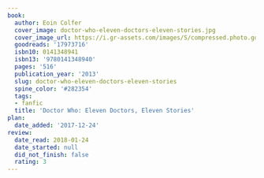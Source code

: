 ```yaml
---
book:
  author: Eoin Colfer
  cover_image: doctor-who-eleven-doctors-eleven-stories.jpg
  cover_image_url: https://i.gr-assets.com/images/S/compressed.photo.goodreads.com/books/1385132574l/17973716._SX98_.jpg
  goodreads: '17973716'
  isbn10: 0141348941
  isbn13: '9780141348940'
  pages: '516'
  publication_year: '2013'
  slug: doctor-who-eleven-doctors-eleven-stories
  spine_color: '#282354'
  tags:
  - fanfic
  title: 'Doctor Who: Eleven Doctors, Eleven Stories'
plan:
  date_added: '2017-12-24'
review:
  date_read: 2018-01-24
  date_started: null
  did_not_finish: false
  rating: 3
---
```


